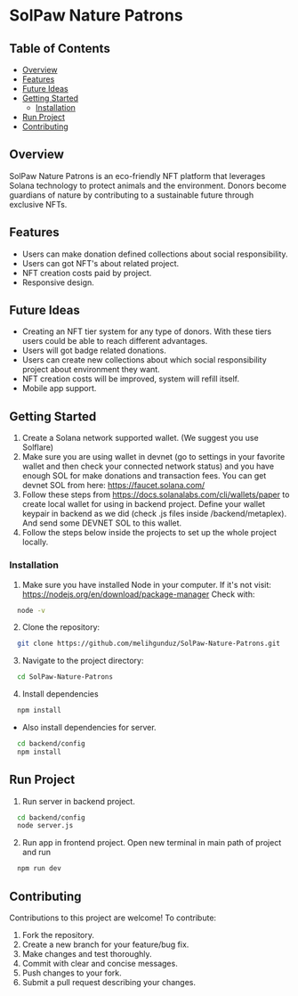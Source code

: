 # SolPaw Nature Patrons

## Table of Contents

- [Overview](#overview)
- [Features](#features)
- [Future Ideas](#future-ideas)
- [Getting Started](#getting-started)
  - [Installation](#installation)
- [Run Project](#run-project)
- [Contributing](#contributing)

## Overview

SolPaw Nature Patrons is an eco-friendly NFT platform that leverages Solana technology to protect animals and the
environment. Donors become guardians of nature by contributing to a sustainable future through exclusive NFTs.

## Features

- Users can make donation defined collections about social responsibility.
- Users can got NFT's about related project.
- NFT creation costs paid by project.
- Responsive design.

## Future Ideas

- Creating an NFT tier system for any type of donors. With these tiers users could be able to reach different
  advantages.
- Users will got badge related donations.
- Users can create new collections about which social responsibility project about environment they want.
- NFT creation costs will be improved, system will refill itself.
- Mobile app support.

## Getting Started

1. Create a Solana network supported wallet. (We suggest you use Solflare)
2. Make sure you are using wallet in devnet (go to settings in your favorite wallet and then check your connected
   network status) and you have enough SOL for make donations and transaction fees. You can get
   devnet SOL
   from here: https://faucet.solana.com/
3. Follow these steps from https://docs.solanalabs.com/cli/wallets/paper to create local wallet for using in backend
   project. Define your wallet keypair in backend as we did (check .js files inside /backend/metaplex). And send some
   DEVNET SOL to this wallet.
4. Follow the steps below inside the projects to set up the whole project locally.

### Installation

1. Make sure you have installed Node in your computer. If it's not visit: https://nodejs.org/en/download/package-manager
   Check with:

```bash
  node -v
```

2. Clone the repository:

```bash
  git clone https://github.com/melihgunduz/SolPaw-Nature-Patrons.git
```

3. Navigate to the project directory:

```bash
  cd SolPaw-Nature-Patrons
```

4. Install dependencies

```bash
  npm install
```

- Also install dependencies for server.

```bash
  cd backend/config
  npm install
```

## Run Project

1. Run server in backend project.

```bash
  cd backend/config
  node server.js
```

2. Run app in frontend project. Open new terminal in main path of project and run

```bash
  npm run dev
```

## Contributing

Contributions to this project are welcome! To contribute:

1. Fork the repository.
2. Create a new branch for your feature/bug fix.
3. Make changes and test thoroughly.
4. Commit with clear and concise messages.
5. Push changes to your fork.
6. Submit a pull request describing your changes.

